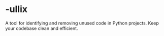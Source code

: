 # -ullix
A tool for identifying and removing unused code in Python projects. Keep your codebase clean and efficient.
